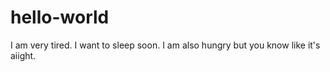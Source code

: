 # hello-world
I am very tired. I want to sleep soon.
I am also hungry but you know like it's aiight.
